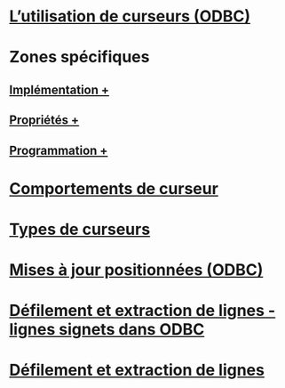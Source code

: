 # [L’utilisation de curseurs (ODBC)](using-cursors-odbc.md)

# Zones spécifiques
## [Implémentation +](../../relational-databases/native-client-odbc-cursors/implementation/how-cursors-are-implemented.md)
## [Propriétés +](../../relational-databases/native-client-odbc-cursors/properties/cursor-properties.md)
## [Programmation +](../../relational-databases/native-client-odbc-cursors/programming/cursor-programming-details-odbc.md)

# [Comportements de curseur](cursor-behaviors.md)
# [Types de curseurs](cursor-types.md)
# [Mises à jour positionnées (ODBC)](positioned-updates-odbc.md)
# [Défilement et extraction de lignes - lignes signets dans ODBC](scrolling-and-fetching-rows-bookmarking-rows-in-odbc.md)
# [Défilement et extraction de lignes](scrolling-and-fetching-rows.md)
